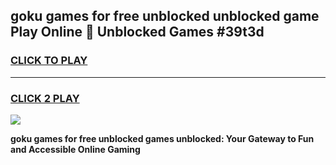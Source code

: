 
## goku games for free unblocked unblocked game Play Online 👋 Unblocked Games #39t3d
<h3>
<a href="https://premium.freeplayer.one?title=goku_games_for_free_unblocked&ref=21F">CLICK TO PLAY</a></h3>
<hr>

<h3>
<a href="https://premium.freeplayer.one?title=goku_games_for_free_unblocked&ref=21F">CLICK 2 PLAY</a>
  
</h3>

<a href="https://premium.freeplayer.one?title=goku_games_for_free_unblocked&ref=21F/"><img src="https://clearcache.store/games.png"></a>


**goku games for free unblocked games unblocked: Your Gateway to Fun and Accessible Online Gaming**
